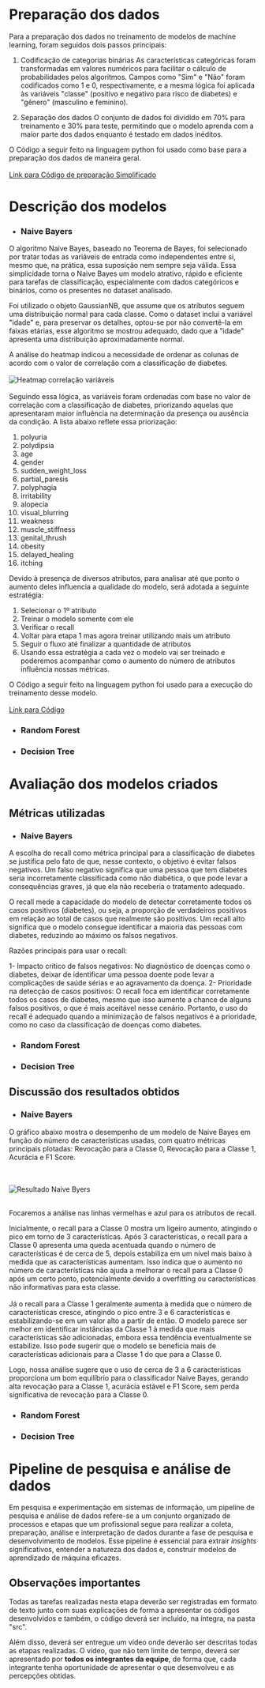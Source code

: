 # Preparação dos dados

<!-- Guia do Doc -->
<!--
Nesta etapa, deverão ser descritas todas as técnicas utilizadas para pré-processamento/tratamento dos dados.

Algumas das etapas podem estar relacionadas à:

* Limpeza de Dados: trate valores ausentes: decida como lidar com dados faltantes, seja removendo linhas, preenchendo com médias, medianas ou usando métodos mais avançados; remova _outliers_: identifique e trate valores que se desviam significativamente da maioria dos dados.

* Transformação de Dados: normalize/padronize: torne os dados comparáveis, normalizando ou padronizando os valores para uma escala específica; codifique variáveis categóricas: converta variáveis categóricas em uma forma numérica, usando técnicas como _one-hot encoding_.

* _Feature Engineering_: crie novos atributos que possam ser mais informativos para o modelo; selecione características relevantes e descarte as menos importantes.

* Tratamento de dados desbalanceados: se as classes de interesse forem desbalanceadas, considere técnicas como _oversampling_, _undersampling_ ou o uso de algoritmos que lidam naturalmente com desbalanceamento.

* Separação de dados: divida os dados em conjuntos de treinamento, validação e teste para avaliar o desempenho do modelo de maneira adequada.
  
* Manuseio de Dados Temporais: se lidar com dados temporais, considere a ordenação adequada e técnicas específicas para esse tipo de dado.
  
* Redução de Dimensionalidade: aplique técnicas como PCA (Análise de Componentes Principais) se a dimensionalidade dos dados for muito alta.

* Validação Cruzada: utilize validação cruzada para avaliar o desempenho do modelo de forma mais robusta.

* Monitoramento Contínuo: atualize e adapte o pré-processamento conforme necessário ao longo do tempo, especialmente se os dados ou as condições do problema mudarem.

* Entre outras....

Avalie quais etapas são importantes para o contexto dos dados que você está trabalhando, pois a qualidade dos dados e a eficácia do pré-processamento desempenham um papel fundamental no sucesso de modelo(s) de aprendizado de máquina. É importante entender o contexto do problema e ajustar as etapas de preparação de dados de acordo com as necessidades específicas de cada projeto. -->

Para a preparação dos dados no treinamento de modelos de machine learning, foram seguidos dois passos principais:

1. Codificação de categorias binárias
As características categóricas foram transformadas em valores numéricos para facilitar o cálculo de probabilidades pelos algoritmos. Campos como "Sim" e "Não" foram codificados como 1 e 0, respectivamente, e a mesma lógica foi aplicada às variáveis "classe" (positivo e negativo para risco de diabetes) e "gênero" (masculino e feminino).

2. Separação dos dados
O conjunto de dados foi dividido em 70% para treinamento e 30% para teste, permitindo que o modelo aprenda com a maior parte dos dados enquanto é testado em dados inéditos.

O Código a seguir feito na linguagem python foi usado como base para a preparação dos dados de maneira geral. 
</br>
</br>
[Link para Código de preparação Simplificado](/src/dataPreparation.py)

# Descrição dos modelos

<!-- Guid do Doc -->
<!--
Nesta seção, conhecendo os dados e de posse dos dados preparados, é hora de descrever os algoritmos de aprendizado de máquina selecionados para a construção dos modelos propostos. Inclua informações abrangentes sobre cada algoritmo implementado, aborde conceitos fundamentais, princípios de funcionamento, vantagens/limitações e justifique a escolha de cada um dos algoritmos. 

Explore aspectos específicos, como o ajuste dos parâmetros livres de cada algoritmo. Lembre-se de experimentar parâmetros diferentes e principalmente, de justificar as escolhas realizadas.

Como parte da comprovação de construção dos modelos, um vídeo de demonstração com todas as etapas de pré-processamento e de execução dos modelos deverá ser entregue. Este vídeo poderá ser do tipo _screencast_ e é imprescindível a narração contemplando a demonstração de todas as etapas realizadas. -->

- <h3>Naive Bayers</h3>
O algoritmo Naive Bayes, baseado no Teorema de Bayes, foi selecionado por tratar todas as variáveis de entrada como independentes entre si, mesmo que, na prática, essa suposição nem sempre seja válida. Essa simplicidade torna o Naive Bayes um modelo atrativo, rápido e eficiente para tarefas de classificação, especialmente com dados categóricos e binários, como os presentes no dataset analisado.

Foi utilizado o objeto GaussianNB, que assume que os atributos seguem uma distribuição normal para cada classe. Como o dataset inclui a variável "idade" e, para preservar os detalhes, optou-se por não convertê-la em faixas etárias, esse algoritmo se mostrou adequado, dado que a "idade" apresenta uma distribuição aproximadamente normal.

A análise do heatmap indicou a necessidade de ordenar as colunas de acordo com o valor de correlação com a classificação de diabetes.
</br> </br>![Heatmap correlação variáveis](/docs/img/heatmap.png) </br> </br>
Seguindo essa lógica, as variáveis foram ordenadas com base no valor de correlação com a classificação de diabetes, priorizando aquelas que apresentaram maior influência na determinação da presença ou ausência da condição. A lista abaixo reflete essa priorização:

1. polyuria
2. polydipsia
3. age
4. gender
5. sudden_weight_loss
6. partial_paresis
7. polyphagia
8. irritability
9. alopecia
10. visual_blurring
11. weakness
12. muscle_stiffness
13. genital_thrush
14. obesity
15. delayed_healing
16. itching
  
Devido à presença de diversos atributos, para analisar até que ponto o aumento deles influencia a qualidade do modelo, será adotada a seguinte estratégia:

1. Selecionar o 1º atributo
2. Treinar o modelo somente com ele
3. Verificar o recall
4. Voltar para etapa 1 mas agora treinar utilizando mais um atributo
5. Seguir o fluxo até finalizar a quantidade de atributos
6. Usando essa estratégia a cada vez o modelo vai ser treinado e poderemos acompanhar como o aumento do número de atributos influência nossas métricas.

O Código a seguir feito na linguagem python foi usado para a execução do treinamento desse modelo. 
</br>
</br>
[Link para Código](/src/NaiveBayers.py)

- <h3>Random Forest</h3>

- <h3>Decision Tree</h3>

# Avaliação dos modelos criados

## Métricas utilizadas

<!--Nesta seção, as métricas utilizadas para avaliar os modelos desenvolvidos deverão ser apresentadas (p. ex.: acurácia, precisão, recall, F1-Score, MSE etc.). A escolha de cada métrica deverá ser justificada, pois esta escolha é essencial para avaliar de forma mais assertiva a qualidade do modelo construído. -->

- <h3>Naive Bayers</h3>

A escolha do recall como métrica principal para a classificação de diabetes se justifica pelo fato de que, nesse contexto, o objetivo é evitar falsos negativos. Um falso negativo significa que uma pessoa que tem diabetes seria incorretamente classificada como não diabética, o que pode levar a consequências graves, já que ela não receberia o tratamento adequado.

O recall mede a capacidade do modelo de detectar corretamente todos os casos positivos (diabetes), ou seja, a proporção de verdadeiros positivos em relação ao total de casos que realmente são positivos. Um recall alto significa que o modelo consegue identificar a maioria das pessoas com diabetes, reduzindo ao máximo os falsos negativos.

Razões principais para usar o recall:

1- Impacto crítico de falsos negativos: No diagnóstico de doenças como o diabetes, deixar de identificar uma pessoa doente pode levar a complicações de saúde sérias e ao agravamento da doença.
2- Prioridade na detecção de casos positivos: O recall foca em identificar corretamente todos os casos de diabetes, mesmo que isso aumente a chance de alguns falsos positivos, o que é mais aceitável nesse cenário. Portanto, o uso do recall é adequado quando a minimização de falsos negativos é a prioridade, como no caso da classificação de doenças como diabetes.

- <h3>Random Forest</h3>

- <h3>Decision Tree</h3>

## Discussão dos resultados obtidos

<!--Nesta seção, discuta os resultados obtidos pelos modelos construídos, no contexto prático em que os dados se inserem, promovendo uma compreensão abrangente e aprofundada da qualidade de cada um deles. Lembre-se de relacionar os resultados obtidos ao problema identificado, a questão de pesquisa levantada e estabelecendo relação com os objetivos previamente propostos. -->

- <h3>Naive Bayers</h3> 

O gráfico abaixo mostra o desempenho de um modelo de Naive Bayes em função do número de características usadas, com quatro métricas principais plotadas: Revocação para a Classe 0, Revocação para a Classe 1, Acurácia e F1 Score.

</br> </br>![Resultado Naive Byers](/docs/img/NbMetrics.png) </br> </br>

Focaremos a análise nas linhas vermelhas e azul para os atributos de recall.

Inicialmente, o recall para a Classe 0 mostra um ligeiro aumento, atingindo o pico em torno de 3 características. Após 3 características, o recall para a Classe 0 apresenta uma queda acentuada quando o número de características é de cerca de 5, depois estabiliza em um nível mais baixo à medida que as características aumentam. Isso indica que o aumento no número de características não ajuda a melhorar o recall para a Classe 0 após um certo ponto, potencialmente devido a overfitting ou características não informativas para esta classe. </br> </br>
Já o recall para a Classe 1 geralmente aumenta à medida que o número de características cresce, atingindo o pico entre 3 e 6 características e estabilizando-se em um valor alto a partir de então. O modelo parece ser melhor em identificar instâncias da Classe 1 à medida que mais características são adicionadas, embora essa tendência eventualmente se estabilize. Isso pode sugerir que o modelo se beneficia mais de características adicionais para a Classe 1 do que para a Classe 0.

Logo, nossa análise sugere que o uso de cerca de 3 a 6 características proporciona um bom equilíbrio para o classificador Naive Bayes, gerando alta revocação para a Classe 1, acurácia estável e F1 Score, sem perda significativa de revocação para a Classe 0.

- <h3>Random Forest</h3>

- <h3>Decision Tree</h3>

# Pipeline de pesquisa e análise de dados

Em pesquisa e experimentação em sistemas de informação, um pipeline de pesquisa e análise de dados refere-se a um conjunto organizado de processos e etapas que um profissional segue para realizar a coleta, preparação, análise e interpretação de dados durante a fase de pesquisa e desenvolvimento de modelos. Esse pipeline é essencial para extrair _insights_ significativos, entender a natureza dos dados e, construir modelos de aprendizado de máquina eficazes. 

## Observações importantes

Todas as tarefas realizadas nesta etapa deverão ser registradas em formato de texto junto com suas explicações de forma a apresentar  os códigos desenvolvidos e também, o código deverá ser incluído, na íntegra, na pasta "src".

Além disso, deverá ser entregue um vídeo onde deverão ser descritas todas as etapas realizadas. O vídeo, que não tem limite de tempo, deverá ser apresentado por **todos os integrantes da equipe**, de forma que, cada integrante tenha oportunidade de apresentar o que desenvolveu e as  percepções obtidas.

